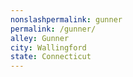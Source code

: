 ```yaml
---
﻿nonslashpermalink: gunner
permalink: /gunner/
alley: Gunner
city: Wallingford
state: Connecticut
---
```

